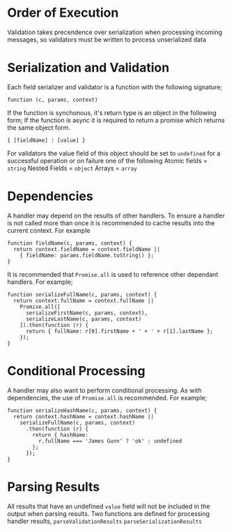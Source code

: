 Order of Execution
==================
Validation takes precendence over serialization when processing incoming messages, so validators must be written to process unserialized data

Serialization and Validation
============================
Each field serializer and validator is a function with the following signature;
```
function (c, params, context)
```
If the function is synchonous, it's return type is an object in the following form; 
If the function is async it is required to return a promise which returns the same object form.
```
{ [fieldName] : [value] }
```

For validators the value field of this object should be set to ```undefined``` for a successful operation or on failure one of the following 
Atomic fields = ```string```
Nested Fields = ```object```
Arrays = ```array```

Dependencies
============
A handler may depend on the results of other handlers. To ensure a handler is not called more than once it is recommended to cache results into the current context. For example
```
function fieldName(c, params, context) {
  return context.fieldName = context.fieldName ||
    { fieldName: params.fieldName.toString() };
}
```
It is recommended that ```Promise.all``` is used to reference other dependant handlers. For example;
```
function serializeFullName(c, params, context) {
  return context.fullName = context.fullName ||
    Promise.all([
      serializeFirstName(c, params, context),
      serializeLastName(c, params, context)
    ]).then(function (r) {
      return { fullName: r[0].firstName + ' + ' + r[1].lastName }; 
    });
}
```

Conditional Processing
======================
A handler may also want to perform conditional processing. As with dependencies, the use of ```Promise.all``` is recommended. For example;
```
function serializeHashName(c, params, context) {
  return context.hashName = context.hashName ||
    serializeFullName(c, params, context)
      .then(function (r) {
        return { hashName: 
          r.fullName === 'James Gunn' ? 'ok' : undefined
        };
      });
}
```

Parsing Results
===============
All results that have an undefined ```value``` field will not be included in the output when parsing results.
Two functions are defined for processing handler results, 
```parseValidationResults```
```parseSerializationResults```

